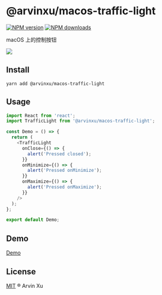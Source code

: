 # @arvinxu/macos-traffic-light

[![NPM version][version-image]][version-url] [![NPM downloads][download-image]][download-url]

macOS 上的控制按钮

![](https://gw.alipayobjects.com/zos/antfincdn/o6BBRY4gaO/5d51620f-922e-4090-9546-8cc7d60b635b.png)

## Install

```shell
yarn add @arvinxu/macos-traffic-light
```

## Usage

```typescript jsx
import React from 'react';
import TrafficLight from '@arvinxu/macos-traffic-light';

const Demo = () => {
  return (
    <TrafficLight
      onClose={() => {
        alert('Pressed closed');
      }}
      onMinimize={() => {
        alert('Pressed onMinimize');
      }}
      onMaximize={() => {
        alert('Pressed onMaximize');
      }}
    />
  );
};

export default Demo;
```

## Demo

[Demo](https://components.arvinx.com/components/common/macos-traffic-light)

## License

[MIT](../../LICENSE) ® Arvin Xu

<!-- npm url -->

[version-image]: http://img.shields.io/npm/v/@arvinxu/macos-traffic-light.svg?color=deepgreen&label=latest
[version-url]: http://npmjs.org/package/@arvinxu/macos-traffic-light
[download-image]: https://img.shields.io/npm/dm/@arvinxu/macos-traffic-light.svg
[download-url]: https://npmjs.org/package/@arvinxu/macos-traffic-light
